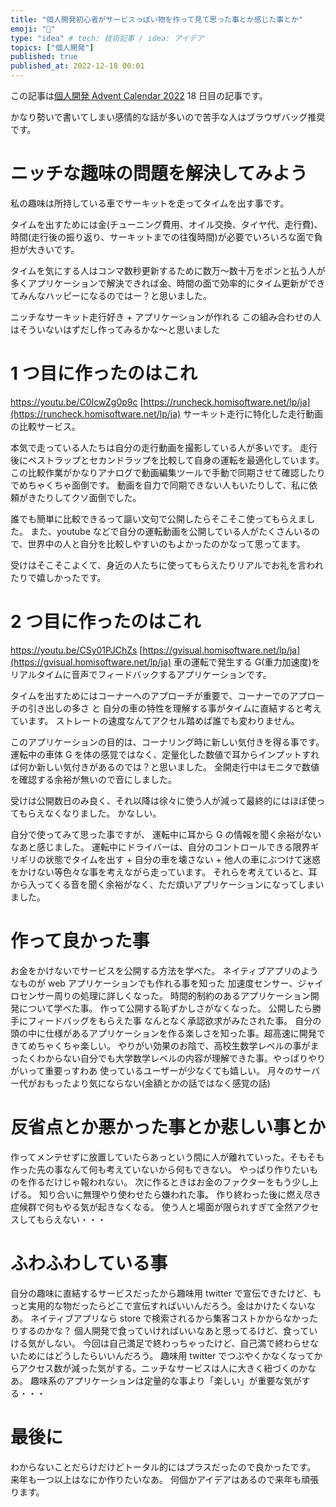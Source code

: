 ```yaml
---
title: "個人開発初心者がサービスっぽい物を作って見て思った事とか感じた事とか"
emoji: "🚗"
type: "idea" # tech: 技術記事 / idea: アイデア
topics: ["個人開発"]
published: true
published_at: 2022-12-18 00:01
---
```


この記事は[個人開発 Advent Calendar 2022](https://qiita.com/advent-calendar/2022/individual-developers) 18 日目の記事です。

かなり勢いで書いてしまい感情的な話が多いので苦手な人はブラウザバッグ推奨です。

# ニッチな趣味の問題を解決してみよう

私の趣味は所持している車でサーキットを走ってタイムを出す事です。

タイムを出すためには金(チューニング費用、オイル交換、タイヤ代、走行費)、時間(走行後の振り返り、サーキットまでの往復時間)が必要でいろいろな面で負担が大きいです。

タイムを気にする人はコンマ数秒更新するために数万～数十万をポンと払う人が多くアプリケーションで解決できれば金、時間の面で効率的にタイム更新ができてみんなハッピーになるのではー？と思いました。

ニッチなサーキット走行好き + アプリケーションが作れる この組み合わせの人はそういないはずだし作ってみるかな～と思いました

# 1 つ目に作ったのはこれ

https://youtu.be/C0IcwZg0p9c
[https://runcheck.homisoftware.net/lp/ja](https://runcheck.homisoftware.net/lp/ja)
サーキット走行に特化した走行動画の比較サービス。

本気で走っている人たちは自分の走行動画を撮影している人が多いです。
走行後にベストラップとセカンドラップを比較して自身の運転を最適化しています。
この比較作業がかなりアナログで動画編集ツールで手動で同期させて確認したりでめちゃくちゃ面倒です。
動画を自力で同期できない人もいたりして、私に依頼がきたりしてクソ面倒でした。

誰でも簡単に比較できるって謳い文句で公開したらそこそこ使ってもらえました。
また、youtube などで自分の運転動画を公開している人がたくさんいるので、世界中の人と自分を比較しやすいのもよかったのかなって思ってます。

受けはそこそこよくて、身近の人たちに使ってもらえたりリアルでお礼を言われたりで嬉しかったです。

# 2 つ目に作ったのはこれ

https://youtu.be/CSy01PJChZs
[https://gvisual.homisoftware.net/lp/ja](https://gvisual.homisoftware.net/lp/ja)
車の運転で発生する G(重力加速度)をリアルタイムに音声でフィードバックするアプリケーションです。

タイムを出すためにはコーナーへのアプローチが重要で、コーナーでのアプローチの引き出しの多さ と 自分の車の特性を理解する事がタイムに直結すると考えています。
ストレートの速度なんてアクセル踏めば誰でも変わりません。

このアプリケーションの目的は、コーナリング時に新しい気付きを得る事です。
運転中の車体 G を体の感覚ではなく、定量化した数値で耳からインプットすれば何か新しい気付きがあるのでは？と思いました。
全開走行中はモニタで数値を確認する余裕が無いので音にしました。

受けは公開数日のみ良く、それ以降は徐々に使う人が減って最終的にはほぼ使ってもらえなくなりました。
かなしい。

自分で使ってみて思った事ですが、
運転中に耳から G の情報を聞く余裕がないなあと感じました。
運転中にドライバーは、自分のコントロールできる限界ギリギリの状態でタイムを出す + 自分の車を壊さない + 他人の車にぶつけて迷惑をかけない等色々な事を考えながら走っています。
それらを考えていると、耳から入ってくる音を聞く余裕がなく、ただ煩いアプリケーションになってしまいました。

# 作って良かった事

お金をかけないでサービスを公開する方法を学べた。
ネイティブアプリのようなものが web アプリケーションでも作れる事を知った
加速度センサー、ジャイロセンサー周りの処理に詳しくなった。
時間的制約のあるアプリケーション開発について学べた事。
作って公開する恥ずかしさがなくなった。
公開したら勝手にフィードバッグをもらえた事
なんとなく承認欲求がみたされた事。
自分の頭の中に仕様があるアプリケーションを作る楽しさを知った事。超高速に開発できてめちゃくちゃ楽しい。
やりがい効果のお陰で、高校生数学レベルの事がまったくわからない自分でも大学数学レベルの内容が理解できた事。やっぱりやりがいって重要っすわあ
使っているユーザーが少なくても嬉しい。
月々のサーバー代がおもったより気にならない(金額とかの話ではなく感覚の話)

# 反省点とか悪かった事とか悲しい事とか

作ってメンテせずに放置していたらあっという間に人が離れていった。そもそも作った先の事なんて何も考えていないから何もできない。
やっぱり作りたいものを作るだけじゃ報われない。
次に作るときはお金のファクターをもう少し上げる。
知り合いに無理やり使わせたら嫌われた事。
作り終わった後に燃え尽き症候群で何もやる気が起きなくなる。
使う人と場面が限られすぎて全然アクセスしてもらえない・・・

# ふわふわしている事

自分の趣味に直結するサービスだったから趣味用 twitter で宣伝できたけど、もっと実用的な物だったらどこで宣伝すればいいんだろう。金はかけたくないなあ。
ネイティブアプリなら store で検索されるから集客コストかからなかったりするのかな？
個人開発で食っていければいいなあと思ってるけど、食っていける気がしない。
今回は自己満足で終わっちゃったけど、自己満で終わらせないためにはどうしたらいいんだろう。
趣味用 twitter でつぶやくかなくなってからアクセス数が減った気がする。ニッチなサービスは人に大きく紐づくのかなあ。
趣味系のアプリケーションは定量的な事より「楽しい」が重要な気がする・・・

# 最後に

わからないことだらけだけどトータル的にはプラスだったので良かったです。
来年も一つ以上はなにか作りたいなあ。
何個かアイデアはあるので来年も頑張ります。
